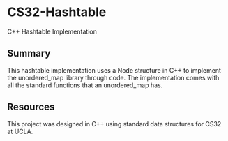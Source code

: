 # CS32-Hashtable
C++ Hashtable Implementation

## Summary
This hashtable implementation uses a Node structure in C++ to implement the unordered_map library through code. The implementation comes with all the standard functions that an unordered_map has.

## Resources
This project was designed in C++ using standard data structures for CS32 at UCLA.